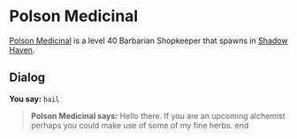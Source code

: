 # Polson Medicinal



[Polson Medicinal](/npc/150225) is a level 40 Barbarian Shopkeeper that spawns in [Shadow Haven](/zone/150).



## Dialog

**You say:** `hail`



>**Polson Medicinal says:** Hello there. If you are an upcoming alchemist perhaps you could make use of some of my fine herbs.
end
